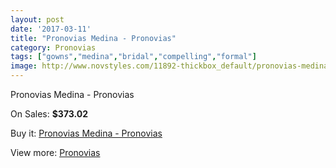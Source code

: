 ```yaml
---
layout: post
date: '2017-03-11'
title: "Pronovias Medina - Pronovias"
category: Pronovias
tags: ["gowns","medina","bridal","compelling","formal"]
image: http://www.novstyles.com/11892-thickbox_default/pronovias-medina-pronovias.jpg
---
```

Pronovias Medina - Pronovias

On Sales: **$373.02**
<a href="https://www.novstyles.com/en/pronovias/8746-pronovias-medina-pronovias.html"><amp-img layout="responsive" width="600" height="600" src="//www.novstyles.com/11892-thickbox_default/pronovias-medina-pronovias.jpg" alt="Pronovias Medina - Pronovias 0" /></a>

Buy it: [Pronovias Medina - Pronovias](https://www.novstyles.com/en/pronovias/8746-pronovias-medina-pronovias.html "Pronovias Medina - Pronovias")

View more: [Pronovias](https://www.novstyles.com/en/54-pronovias "Pronovias")